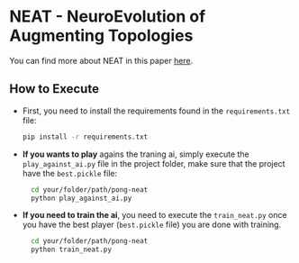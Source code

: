 # NEAT - NeuroEvolution of Augmenting Topologies

You can find more about NEAT in this paper [here](https://nn.cs.utexas.edu/downloads/papers/stanley.cec02.pdf).

## How to Execute

- First, you need to install the requirements found in the `requirements.txt` file:

  ```bash
  pip install -r requirements.txt

- **If you wants to play** agains the traning ai, simply execute the `play_against_ai.py` file in the project folder, make sure that the project have the `best.pickle` file:

  ```bash
    cd your/folder/path/pong-neat
    python play_against_ai.py

- **If you need to train the ai**, you need to execute the `train_neat.py` once you have the best player (`best.pickle` file) you are done with training.

  ```bash
    cd your/folder/path/pong-neat
    python train_neat.py